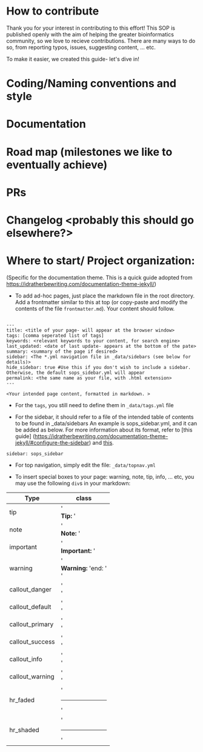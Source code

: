 # How to contribute

Thank you for your interest in contributing to this effort! This SOP is published openly with the aim of helping the greater bioinformatics community, so we love to recieve contributions. There are many ways to do so, from reporting typos, issues, suggesting content, ... etc.

 To make it easier, we created this guide- let's dive in!

# Coding/Naming conventions and style

# Documentation

# Road map (milestones we like to eventually achieve)

# PRs

# Changelog <probably this should go elsewhere?>

# Where to start/ Project organization:

(Specific for the documentation theme. This is a quick guide adopted from https://idratherbewriting.com/documentation-theme-jekyll/)

- To add ad-hoc pages, just place the markdown file in the root directory. Add a frontmatter similar to this at top (or copy-paste and modify the contents of the file `frontmatter.md`). Your content should follow.

```

---
title: <title of your page- will appear at the browser window>
tags: [comma seperated list of tags] 
keywords: <relevant keywords to your content, for search engine> 
last_updated: <date of last update- appears at the bottom of the pate>
summary: <summary of the page if desired> 
sidebar: <The *.yml navigation file in _data/sidebars (see below for details)> 
hide_sidebar: true #Use this if you don't wish to include a sidebar. Otherwise, the default sops_sidebar.yml will appear
permalink: <the same name as your file, with .html extension>
---

<Your intended page content, formatted in markdown. >

```

- For the `tags`, you still need to define them in `_data/tags.yml` file

- For the sidebar, it should refer to a file of the intended table of contents to be found in _data/sidebars  An example is sops_sidebar.yml, and it can be added as below. For more information about its format, refer to [this guide] (https://idratherbewriting.com/documentation-theme-jekyll/#configure-the-sidebar) and [this](https://idratherbewriting.com/documentation-theme-jekyll/#sidebar-syntax).


```
sidebar: sops_sidebar
```

- For top navigation, simply edit the file: `_data/topnav.yml`

- To insert special boxes to your page: warning, note, tip, info, ... etc, you may use the following `div`s in your markdown:

|**Type**         | **class** |
| --------------- | -----------
| tip             | '<div class="alert alert-success" role="alert"><i class="fa fa-check-square-o"></i> <b>Tip: </b>'
| note            | '<div class="alert alert-info" role="alert"><i class="fa fa-info-circle"></i> <b>Note: </b>'
| important       | '<div class="alert alert-warning" role="alert"><i class="fa fa-warning"></i> <b>Important: </b>'
| warning         | '<div class="alert alert-danger" role="alert"><i class="fa fa-exclamation-circle"></i> <b>Warning: </b>'end: '</div>'
| callout_danger  | '<div class="bs-callout bs-callout-danger">'
| callout_default | '<div class="bs-callout bs-callout-default">'
| callout_primary | '<div class="bs-callout bs-callout-primary">'
| callout_success | '<div class="bs-callout bs-callout-success">'
| callout_info    | '<div class="bs-callout bs-callout-info">'
| callout_warning | '<div class="bs-callout bs-callout-warning">'
| hr_faded        | '<hr class="faded"/>'
| hr_shaded       | '<hr class="shaded"/>'


